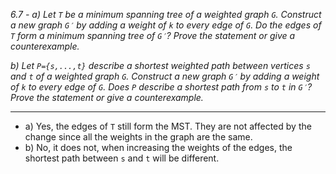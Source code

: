 *6.7 - a) Let `T` be a minimum spanning tree of a weighted graph `G`. Construct a new graph `G′` by adding a weight of `k` to every edge of `G`. Do the edges of `T` form a minimum spanning tree of `G′`? Prove the statement or give a counterexample.*

*b) Let `P={s,...,t}` describe a shortest weighted path between vertices `s` and `t` of a weighted graph `G`. Construct a new graph `G′` by adding a weight of `k` to every edge of `G`. Does `P` describe a shortest path from `s` to `t` in `G′`? Prove the statement or give a counterexample.*
***
- a) Yes, the edges of `T` still form the MST. They are not affected by the change since all the weights in the graph are the same.
- b) No, it does not, when increasing the weights of the edges, the shortest path between `s` and `t` will be different.
